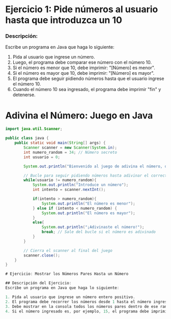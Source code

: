 # Ejercicio 1: Pide números al usuario hasta que introduzca un 10

### Descripción:
Escribe un programa en Java que haga lo siguiente:

1. Pida al usuario que ingrese un número.
2. Luego, el programa debe comparar ese número con el número 10.
3. Si el número es menor que 10, debe imprimir: "[Número] es menor".
4. Si el número es mayor que 10, debe imprimir: "[Número] es mayor".
5. El programa debe seguir pidiendo números hasta que el usuario ingrese el número 10.
6. Cuando el número 10 sea ingresado, el programa debe imprimir "fin" y detenerse.

# Adivina el Número: Juego en Java

```java
import java.util.Scanner;

public class java {
    public static void main(String[] args) {
        Scanner scanner = new Scanner(System.in);
        int numero_random = 34; // Número secreto
        int usuario = 0;

        System.out.println("Bienvenido al juego de adivina el número, debes de decir un número entre el 1 al 100");

        // Bucle para seguir pidiendo números hasta adivinar el correcto
        while(usuario != numero_random){
            System.out.println("Introduce un número");
            int intento = scanner.nextInt();

            if(intento > numero_random){
                System.out.println("El número es menor");
            } else if (intento < numero_random) {
                System.out.println("El número es mayor");
            }
            else{
                System.out.println("¡Adivinaste el número!");
                break; // Sale del bucle si el número es adivinado
            }
        }

        // Cierra el scanner al final del juego
        scanner.close();
    }
}

# Ejercicio: Mostrar los Números Pares Hasta un Número

## Descripción del Ejercicio:
Escribe un programa en Java que haga lo siguiente:

1. Pida al usuario que ingrese un número entero positivo.
2. El programa debe recorrer los números desde 1 hasta el número ingresado.
3. Debe mostrar en la consola todos los números pares dentro de ese rango.
4. Si el número ingresado es, por ejemplo, 15, el programa debe imprimir los números pares hasta 15.

